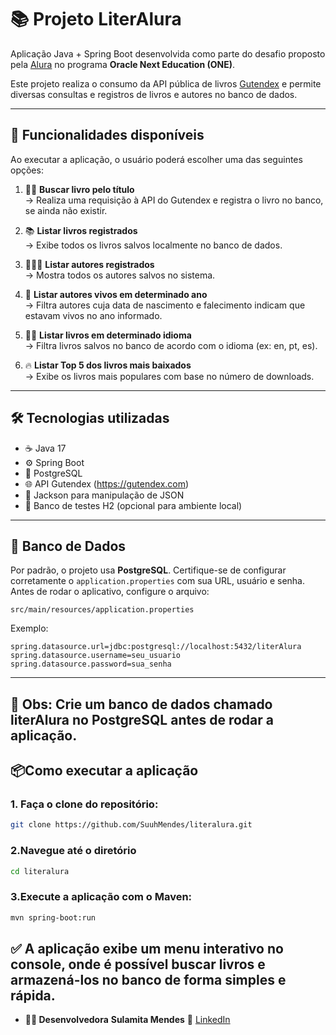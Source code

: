# 📚 Projeto LiterAlura

Aplicação Java + Spring Boot desenvolvida como parte do desafio proposto pela [Alura](https://www.alura.com.br/) no programa **Oracle Next Education (ONE)**.

Este projeto realiza o consumo da API pública de livros [Gutendex](https://gutendex.com/) e permite diversas consultas e registros de livros e autores no banco de dados.

---

## 🚀 Funcionalidades disponíveis

Ao executar a aplicação, o usuário poderá escolher uma das seguintes opções:

1. ✍🏻 **Buscar livro pelo título**  
   → Realiza uma requisição à API do Gutendex e registra o livro no banco, se ainda não existir.

2. 📚 **Listar livros registrados**  
   → Exibe todos os livros salvos localmente no banco de dados.

3. 👨🏻‍💼 **Listar autores registrados**  
   → Mostra todos os autores salvos no sistema.

4. 📅 **Listar autores vivos em determinado ano**  
   → Filtra autores cuja data de nascimento e falecimento indicam que estavam vivos no ano informado.

5. 🧑‍💻 **Listar livros em determinado idioma**  
   → Filtra livros salvos no banco de acordo com o idioma (ex: en, pt, es).

6. 🔥 **Listar Top 5 dos livros mais baixados**  
   → Exibe os livros mais populares com base no número de downloads.

---

## 🛠️ Tecnologias utilizadas

- ☕ Java 17  
- ⚙️ Spring Boot  
- 🐘 PostgreSQL  
- 🌐 API Gutendex (https://gutendex.com)  
- 🔄 Jackson para manipulação de JSON  
- 🧪 Banco de testes H2 (opcional para ambiente local)

---

## 💾 Banco de Dados

Por padrão, o projeto usa **PostgreSQL**. Certifique-se de configurar corretamente o `application.properties` com sua URL, usuário e senha.
Antes de rodar o aplicativo, configure o arquivo:

`src/main/resources/application.properties`

Exemplo:

```properties
spring.datasource.url=jdbc:postgresql://localhost:5432/literAlura
spring.datasource.username=seu_usuario
spring.datasource.password=sua_senha
```
---
📌 Obs: Crie um banco de dados chamado literAlura no PostgreSQL antes de rodar a aplicação.
---

📦Como executar a aplicação
---
### 1. Faça o clone do repositório:
```bash
git clone https://github.com/SuuhMendes/literalura.git

```

### 2.Navegue até o diretório
```bash
cd literalura
```

### 3.Execute a aplicação com o Maven:
```bash
mvn spring-boot:run
```
✅ A aplicação exibe um menu interativo no console, onde é possível buscar livros e armazená-los no banco de forma simples e rápida.
---
* **👩‍💻 Desenvolvedora**
**Sulamita Mendes**
💼 [LinkedIn](linkedin.com/in/sulamita-mendes-2019p)
